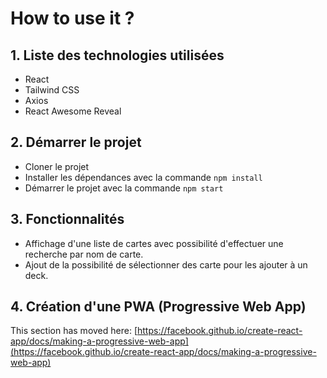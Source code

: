 # How to use it ?

## 1. Liste des technologies utilisées

- React
- Tailwind CSS
- Axios
- React Awesome Reveal

## 2. Démarrer le projet

- Cloner le projet
- Installer les dépendances avec la commande `npm install`
- Démarrer le projet avec la commande `npm start`


## 3. Fonctionnalités

- Affichage d'une liste de cartes avec possibilité d'effectuer une recherche par nom de carte.
- Ajout de la possibilité de sélectionner des carte pour les ajouter à un deck.




## 4. Création d'une PWA (Progressive Web App)

This section has moved here: [https://facebook.github.io/create-react-app/docs/making-a-progressive-web-app](https://facebook.github.io/create-react-app/docs/making-a-progressive-web-app)

